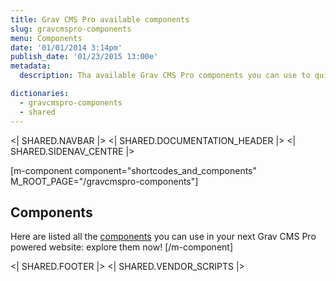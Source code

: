 ```yaml
---
title: Grav CMS Pro available components
slug: gravcmspro-components
menu: Components
date: '01/01/2014 3:14pm'
publish_date: '01/23/2015 13:00e'
metadata:
  description: Tha available Grav CMS Pro components you can use to quicly build your websites

dictionaries:
  - gravcmspro-components
  - shared
---
```


<| SHARED.NAVBAR |>
<| SHARED.DOCUMENTATION_HEADER |>
<| SHARED.SIDENAV_CENTRE |>

[m-component component="shortcodes_and_components" M_ROOT_PAGE="/gravcmspro-components"]
  ## Components
  Here are listed all the [components](/documentation/components) you can use in your next Grav CMS Pro powered website: explore them now!
[/m-component]  

<| SHARED.FOOTER |>
<| SHARED.VENDOR_SCRIPTS |>
